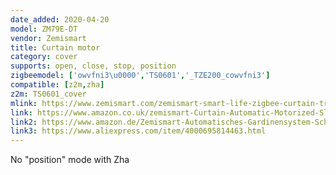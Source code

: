 ```yaml
---
date_added: 2020-04-20
model: ZM79E-DT
vendor: Zemismart
title: Curtain motor
category: cover
supports: open, close, stop, position
zigbeemodel: ['owvfni3\u0000','TS0601','_TZE200_cowvfni3']
compatible: [z2m,zha]
z2m: TS0601_cover
mlink: https://www.zemismart.com/zemismart-smart-life-zigbee-curtain-track-alexa-echo-google-home-control-via-tuya-electric-curtains-rod-broadlink-p0275.html
link: https://www.amazon.co.uk/zemismart-Curtain-Automatic-Motorized-Sliding/dp/B07ZYY4HFR
link2: https://www.amazon.de/Zemismart-Automatisches-Gardinensystem-Schattiermotor-Sprachsteuerung/dp/B07ZYY4HFR
link3: https://www.aliexpress.com/item/4000695814463.html
---
```


No "position" mode with Zha
